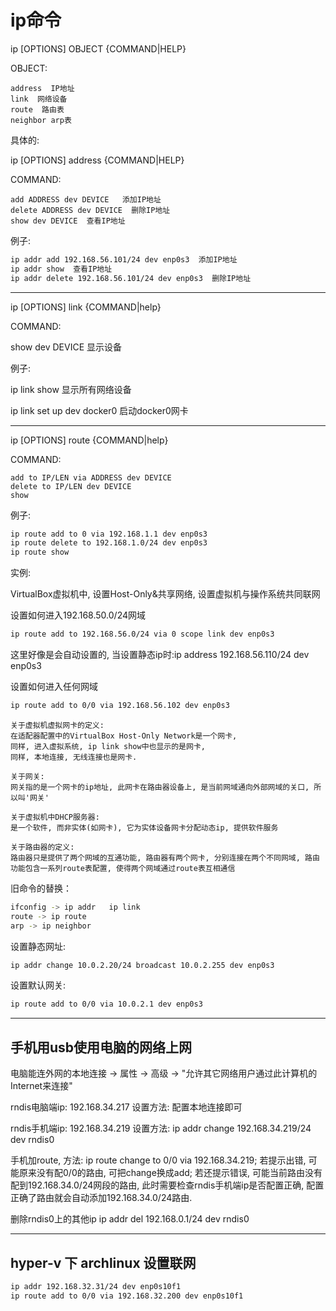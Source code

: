 # ip命令



ip [OPTIONS] OBJECT {COMMAND|HELP}

OBJECT:

```text
address  IP地址
link  网络设备
route  路由表
neighbor arp表
```



具体的:

ip [OPTIONS] address {COMMAND|HELP}

COMMAND:

```text
add ADDRESS dev DEVICE   添加IP地址
delete ADDRESS dev DEVICE  删除IP地址
show dev DEVICE  查看IP地址
```

例子:

```bash
ip addr add 192.168.56.101/24 dev enp0s3  添加IP地址
ip addr show  查看IP地址
ip addr delete 192.168.56.101/24 dev enp0s3  删除IP地址
```

---


ip [OPTIONS] link {COMMAND|help}

COMMAND:

show dev DEVICE  显示设备

例子:

ip link show  显示所有网络设备

ip link set up dev docker0  启动docker0网卡

---


ip [OPTIONS] route {COMMAND|help}

COMMAND:

```text
add to IP/LEN via ADDRESS dev DEVICE
delete to IP/LEN dev DEVICE
show
```


例子:

```bash
ip route add to 0 via 192.168.1.1 dev enp0s3
ip route delete to 192.168.1.0/24 dev enp0s3
ip route show
```



实例:

VirtualBox虚拟机中, 设置Host-Only&共享网络, 设置虚拟机与操作系统共同联网

设置如何进入192.168.50.0/24网域

```bash
ip route add to 192.168.56.0/24 via 0 scope link dev enp0s3
```
这里好像是会自动设置的, 当设置静态ip时:ip address 192.168.56.110/24 dev enp0s3


设置如何进入任何网域

```bash
ip route add to 0/0 via 192.168.56.102 dev enp0s3
```


```text
关于虚拟机虚拟网卡的定义:
在适配器配置中的VirtualBox Host-Only Network是一个网卡,
同样, 进入虚拟系统, ip link show中也显示的是网卡,
同样, 本地连接, 无线连接也是网卡.

关于网关:
网关指的是一个网卡的ip地址, 此网卡在路由器设备上, 是当前网域通向外部网域的关口, 所以叫'网关'

关于虚拟机中DHCP服务器:
是一个软件, 而非实体(如网卡), 它为实体设备网卡分配动态ip, 提供软件服务

关于路由器的定义:
路由器只是提供了两个网域的互通功能, 路由器有两个网卡, 分别连接在两个不同网域, 路由功能包含一系列route表配置, 使得两个网域通过route表互相通信
```




旧命令的替换：

```bash
ifconfig -> ip addr   ip link
route -> ip route
arp -> ip neighbor
```

设置静态网址:

```bash
ip addr change 10.0.2.20/24 broadcast 10.0.2.255 dev enp0s3
```

设置默认网关:

```bash
ip route add to 0/0 via 10.0.2.1 dev enp0s3
```




------


## 手机用usb使用电脑的网络上网

电脑能连外网的本地连接 -> 属性 -> 高级 -> "允许其它网络用户通过此计算机的Internet来连接"

rndis电脑端ip: 192.168.34.217 设置方法: 配置本地连接即可

rndis手机端ip: 192.168.34.219 设置方法: ip addr change 192.168.34.219/24 dev rndis0

手机加route, 方法: ip route change to 0/0 via 192.168.34.219; 若提示出错, 可能原来没有配0/0的路由, 可把change换成add; 若还提示错误, 可能当前路由没有配到192.168.34.0/24网段的路由, 此时需要检查rndis手机端ip是否配置正确, 配置正确了路由就会自动添加192.168.34.0/24路由.

删除rndis0上的其他ip ip addr del 192.168.0.1/24 dev rndis0




------

## hyper-v 下 archlinux 设置联网

```bash
ip addr 192.168.32.31/24 dev enp0s10f1
ip route add to 0/0 via 192.168.32.200 dev enp0s10f1
```
